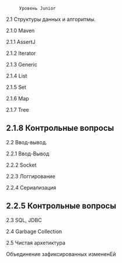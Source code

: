          Уровень Junior
         
2.1 Структуры данных и алгоритмы.

2.1.0 Maven

2.1.1 AssertJ

2.1.2 Iterator

2.1.3 Generic

2.1.4 List

2.1.5 Set

2.1.6 Map

2.1.7 Tree

2.1.8 Контрольные вопросы
-
2.2 Ввод-вывод.

2.2.1 Ввод-Вывод

2.2.2 Socket

2.2.3 Логгирование

2.2.4 Сериализация

2.2.5 Контрольные вопросы
-

2.3 SQL, JDBC

2.4 Garbage Collection

2.5 Чистая архетиктура

Объединение зафиксированных измененЕй
